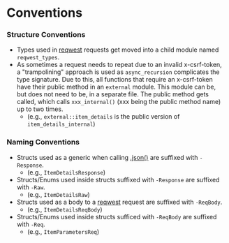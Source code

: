 # Conventions 

### Structure Conventions
* Types used in [reqwest](https://crates.io/crates/reqwest) requests get moved into a child module named `reqwest_types`.
* As sometimes a request needs to repeat due to an invalid x-csrf-token, a "trampolining" approach is used as `async_recursion`
complicates the type signature. Due to this, all functions that require an x-csrf-token have their public method in an `external` module. This module can be, but does not need to be, in a separate file. The public method gets called, which calls `xxx_internal()` (xxx being the public method name)
up to two times.
    - (e.g., `external::item_details` is the public version of `item_details_internal`)


### Naming Conventions
* Structs used as a generic when calling [.json()](https://docs.rs/reqwest/latest/reqwest/struct.Response.html#method.json) are suffixed with   `-Response`.
    - (e.g., `ItemDetailsResponse`)
* Structs/Enums used inside structs suffixed with `-Response` are suffixed with `-Raw`.
    - (e.g., `ItemDetailsRaw`)
* Structs used as a body to a [reqwest](https://crates.io/crates/reqwest) request are suffixed with `-ReqBody`.
    - (e.g., `ItemDetailsReqBody`)
* Structs/Enums used inside structs sufficed with `-ReqBody` are suffixed with `-Req`.
    - (e.g., `ItemParametersReq`)